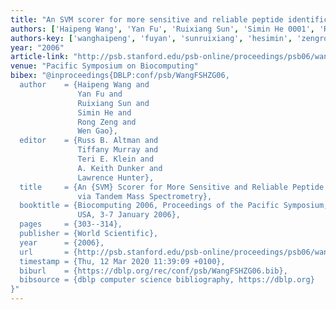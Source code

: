 ```yaml
---
title: "An SVM scorer for more sensitive and reliable peptide identification via tandem mass spectrometry"
authors: ['Haipeng Wang', 'Yan Fu', 'Ruixiang Sun', 'Simin He 0001', 'Rong Zeng', 'Wen Gao 0001']
authors-key: ['wanghaipeng', 'fuyan', 'sunruixiang', 'hesimin', 'zengrong', 'gaowen']
year: "2006"
article-link: "http://psb.stanford.edu/psb-online/proceedings/psb06/wang_h.pdf"
venue: "Pacific Symposium on Biocomputing"
bibex: "@inproceedings{DBLP:conf/psb/WangFSHZG06,
  author    = {Haipeng Wang and
               Yan Fu and
               Ruixiang Sun and
               Simin He and
               Rong Zeng and
               Wen Gao},
  editor    = {Russ B. Altman and
               Tiffany Murray and
               Teri E. Klein and
               A. Keith Dunker and
               Lawrence Hunter},
  title     = {An {SVM} Scorer for More Sensitive and Reliable Peptide Identification
               via Tandem Mass Spectrometry},
  booktitle = {Biocomputing 2006, Proceedings of the Pacific Symposium, Maui, Hawaii,
               USA, 3-7 January 2006},
  pages     = {303--314},
  publisher = {World Scientific},
  year      = {2006},
  url       = {http://psb.stanford.edu/psb-online/proceedings/psb06/wang\_h.pdf},
  timestamp = {Thu, 12 Mar 2020 11:39:09 +0100},
  biburl    = {https://dblp.org/rec/conf/psb/WangFSHZG06.bib},
  bibsource = {dblp computer science bibliography, https://dblp.org}
}"
---
```

